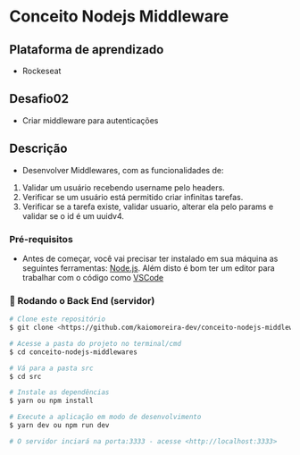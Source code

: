 # Conceito Nodejs Middleware

## Plataforma de aprendizado
* Rockeseat

## Desafio02
* Criar middleware para autenticações

## Descrição
* Desenvolver Middlewares, com as funcionalidades de:
  
1. Validar um usuário recebendo username pelo headers.
2. Verificar se um usuário está permitido criar infinitas tarefas.
3. Verificar se a tarefa existe, validar usuario, alterar ela pelo params e validar se o id é um uuidv4.

### Pré-requisitos

* Antes de começar, você vai precisar ter instalado em sua máquina as seguintes ferramentas:
[Node.js](https://nodejs.org/en/). 
Além disto é bom ter um editor para trabalhar com o código como [VSCode](https://code.visualstudio.com/)

### 🎲 Rodando o Back End (servidor)

```bash
# Clone este repositório
$ git clone <https://github.com/kaiomoreira-dev/conceito-nodejs-middlewares.git>

# Acesse a pasta do projeto no terminal/cmd
$ cd conceito-nodejs-middlewares

# Vá para a pasta src
$ cd src

# Instale as dependências
$ yarn ou npm install

# Execute a aplicação em modo de desenvolvimento
$ yarn dev ou npm run dev

# O servidor inciará na porta:3333 - acesse <http://localhost:3333>
```





